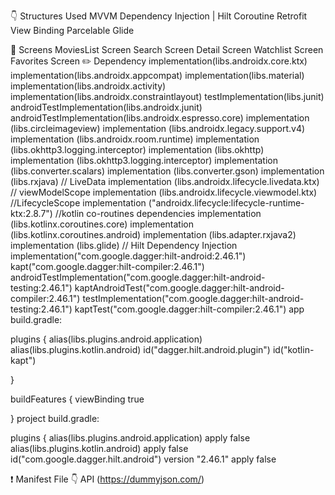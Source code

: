 👇 Structures Used
MVVM
Dependency Injection | Hilt
Coroutine
Retrofit
View Binding 
Parcelable
Glide


📱 Screens
MoviesList Screen
Search Screen
Detail Screen
Watchlist Screen
Favorites Screen
✏️ Dependency
     implementation(libs.androidx.core.ktx)
    implementation(libs.androidx.appcompat)
    implementation(libs.material)
    implementation(libs.androidx.activity)
    implementation(libs.androidx.constraintlayout)
    testImplementation(libs.junit)
    androidTestImplementation(libs.androidx.junit)
    androidTestImplementation(libs.androidx.espresso.core)
    implementation (libs.circleimageview)
    implementation (libs.androidx.legacy.support.v4)
    implementation (libs.androidx.room.runtime)
    implementation (libs.okhttp3.logging.interceptor)
    implementation (libs.okhttp)
    implementation (libs.okhttp3.logging.interceptor)
    implementation (libs.converter.scalars)
    implementation (libs.converter.gson)
    implementation (libs.rxjava)
    // LiveData
    implementation (libs.androidx.lifecycle.livedata.ktx)
    // viewModelScope
    implementation (libs.androidx.lifecycle.viewmodel.ktx)
    //LifecycleScope
    implementation ("androidx.lifecycle:lifecycle-runtime-ktx:2.8.7")
    //kotlin co-routines dependencies
    implementation (libs.kotlinx.coroutines.core)
    implementation (libs.kotlinx.coroutines.android)
    implementation (libs.adapter.rxjava2)
    implementation (libs.glide)
    // Hilt Dependency Injection
    implementation("com.google.dagger:hilt-android:2.46.1")
    kapt("com.google.dagger:hilt-compiler:2.46.1")
    androidTestImplementation("com.google.dagger:hilt-android-testing:2.46.1")
    kaptAndroidTest("com.google.dagger:hilt-android-compiler:2.46.1")
    testImplementation("com.google.dagger:hilt-android-testing:2.46.1")
    kaptTest("com.google.dagger:hilt-compiler:2.46.1")
app build.gradle:

plugins {
    alias(libs.plugins.android.application)
    alias(libs.plugins.kotlin.android)
    id("dagger.hilt.android.plugin") 
    id("kotlin-kapt") 

}

buildFeatures {
      viewBinding true
      
 }
project build.gradle:

plugins {
      alias(libs.plugins.android.application) apply false
    alias(libs.plugins.kotlin.android) apply false
    id("com.google.dagger.hilt.android") version "2.46.1" apply false

❗ Manifest File
<uses-permission android:name="android.permission.INTERNET" />
👇 API
(https://dummyjson.com/)
